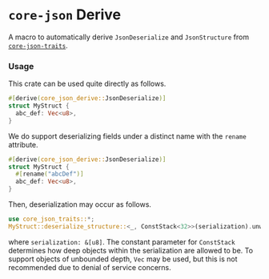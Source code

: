 # `core-json` Derive

A macro to automatically derive `JsonDeserialize` and `JsonStructure` from
[`core-json-traits`](https://docs.rs/core-json-traits).

### Usage

This crate can be used quite directly as follows.

```rs
#[derive(core_json_derive::JsonDeserialize)]
struct MyStruct {
  abc_def: Vec<u8>,
}
```

We do support deserializing fields under a distinct name with the `rename` attribute.

```rs
#[derive(core_json_derive::JsonDeserialize)]
struct MyStruct {
  #[rename("abcDef")]
  abc_def: Vec<u8>,
}
```

Then, deserialization may occur as follows.

```rs
use core_json_traits::*;
MyStruct::deserialize_structure::<_, ConstStack<32>>(serialization).unwrap()
```

where `serialization: &[u8]`. The constant parameter for `ConstStack`
determines how deep objects within the serialization are allowed to be. To
support objects of unbounded depth, `Vec` may be used, but this is not
recommended due to denial of service concerns.
